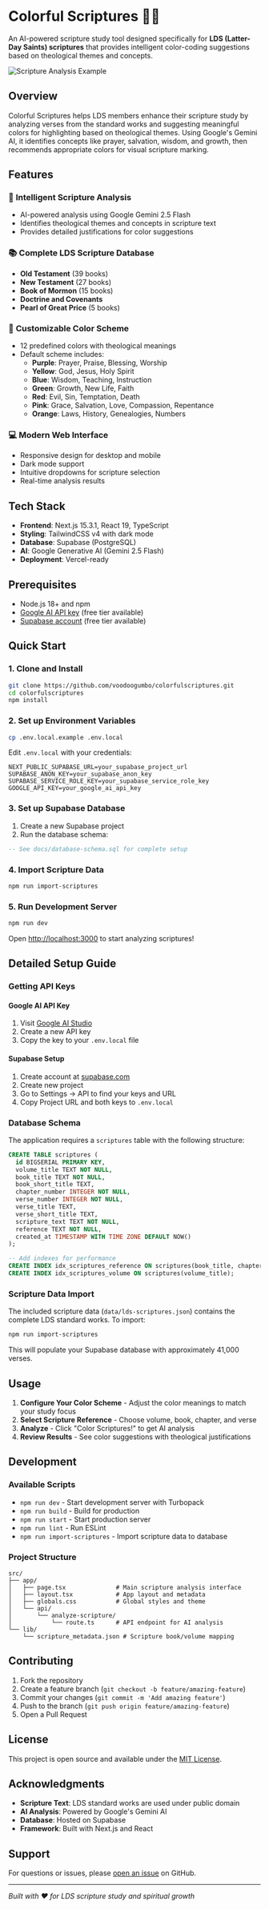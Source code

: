 # Colorful Scriptures 🎨📖

An AI-powered scripture study tool designed specifically for **LDS (Latter-Day Saints) scriptures** that provides intelligent color-coding suggestions based on theological themes and concepts.

![Scripture Analysis Example](docs/screenshot.png)

## Overview

Colorful Scriptures helps LDS members enhance their scripture study by analyzing verses from the standard works and suggesting meaningful colors for highlighting based on theological themes. Using Google's Gemini AI, it identifies concepts like prayer, salvation, wisdom, and growth, then recommends appropriate colors for visual scripture marking.

## Features

### 🎯 **Intelligent Scripture Analysis**
- AI-powered analysis using Google Gemini 2.5 Flash
- Identifies theological themes and concepts in scripture text
- Provides detailed justifications for color suggestions

### 📚 **Complete LDS Scripture Database**
- **Old Testament** (39 books)
- **New Testament** (27 books) 
- **Book of Mormon** (15 books)
- **Doctrine and Covenants**
- **Pearl of Great Price** (5 books)

### 🎨 **Customizable Color Scheme**
- 12 predefined colors with theological meanings
- Default scheme includes:
  - **Purple**: Prayer, Praise, Blessing, Worship
  - **Yellow**: God, Jesus, Holy Spirit  
  - **Blue**: Wisdom, Teaching, Instruction
  - **Green**: Growth, New Life, Faith
  - **Red**: Evil, Sin, Temptation, Death
  - **Pink**: Grace, Salvation, Love, Compassion, Repentance
  - **Orange**: Laws, History, Genealogies, Numbers

### 💻 **Modern Web Interface**
- Responsive design for desktop and mobile
- Dark mode support
- Intuitive dropdowns for scripture selection
- Real-time analysis results

## Tech Stack

- **Frontend**: Next.js 15.3.1, React 19, TypeScript
- **Styling**: TailwindCSS v4 with dark mode
- **Database**: Supabase (PostgreSQL)
- **AI**: Google Generative AI (Gemini 2.5 Flash)
- **Deployment**: Vercel-ready

## Prerequisites

- Node.js 18+ and npm
- [Google AI API key](https://aistudio.google.com/app/apikey) (free tier available)
- [Supabase account](https://supabase.com) (free tier available)

## Quick Start

### 1. Clone and Install
```bash
git clone https://github.com/voodoogumbo/colorfulscriptures.git
cd colorfulscriptures
npm install
```

### 2. Set up Environment Variables
```bash
cp .env.local.example .env.local
```

Edit `.env.local` with your credentials:
```env
NEXT_PUBLIC_SUPABASE_URL=your_supabase_project_url
SUPABASE_ANON_KEY=your_supabase_anon_key
SUPABASE_SERVICE_ROLE_KEY=your_supabase_service_role_key
GOOGLE_API_KEY=your_google_ai_api_key
```

### 3. Set up Supabase Database
1. Create a new Supabase project
2. Run the database schema:
```sql
-- See docs/database-schema.sql for complete setup
```

### 4. Import Scripture Data
```bash
npm run import-scriptures
```

### 5. Run Development Server
```bash
npm run dev
```

Open [http://localhost:3000](http://localhost:3000) to start analyzing scriptures!

## Detailed Setup Guide

### Getting API Keys

#### Google AI API Key
1. Visit [Google AI Studio](https://aistudio.google.com/app/apikey)
2. Create a new API key
3. Copy the key to your `.env.local` file

#### Supabase Setup
1. Create account at [supabase.com](https://supabase.com)
2. Create new project
3. Go to Settings → API to find your keys and URL
4. Copy Project URL and both keys to `.env.local`

### Database Schema

The application requires a `scriptures` table with the following structure:

```sql
CREATE TABLE scriptures (
  id BIGSERIAL PRIMARY KEY,
  volume_title TEXT NOT NULL,
  book_title TEXT NOT NULL,
  book_short_title TEXT,
  chapter_number INTEGER NOT NULL,
  verse_number INTEGER NOT NULL,
  verse_title TEXT,
  verse_short_title TEXT,
  scripture_text TEXT NOT NULL,
  reference TEXT NOT NULL,
  created_at TIMESTAMP WITH TIME ZONE DEFAULT NOW()
);

-- Add indexes for performance
CREATE INDEX idx_scriptures_reference ON scriptures(book_title, chapter_number, verse_number);
CREATE INDEX idx_scriptures_volume ON scriptures(volume_title);
```

### Scripture Data Import

The included scripture data (`data/lds-scriptures.json`) contains the complete LDS standard works. To import:

```bash
npm run import-scriptures
```

This will populate your Supabase database with approximately 41,000 verses.

## Usage

1. **Configure Your Color Scheme** - Adjust the color meanings to match your study focus
2. **Select Scripture Reference** - Choose volume, book, chapter, and verse
3. **Analyze** - Click "Color Scriptures!" to get AI analysis
4. **Review Results** - See color suggestions with theological justifications

## Development

### Available Scripts

- `npm run dev` - Start development server with Turbopack
- `npm run build` - Build for production
- `npm run start` - Start production server
- `npm run lint` - Run ESLint
- `npm run import-scriptures` - Import scripture data to database

### Project Structure

```
src/
├── app/
│   ├── page.tsx              # Main scripture analysis interface
│   ├── layout.tsx            # App layout and metadata
│   ├── globals.css           # Global styles and theme
│   └── api/
│       └── analyze-scripture/
│           └── route.ts      # API endpoint for AI analysis
└── lib/
    └── scripture_metadata.json # Scripture book/volume mapping
```

## Contributing

1. Fork the repository
2. Create a feature branch (`git checkout -b feature/amazing-feature`)
3. Commit your changes (`git commit -m 'Add amazing feature'`)
4. Push to the branch (`git push origin feature/amazing-feature`)
5. Open a Pull Request

## License

This project is open source and available under the [MIT License](LICENSE).

## Acknowledgments

- **Scripture Text**: LDS standard works are used under public domain
- **AI Analysis**: Powered by Google's Gemini AI
- **Database**: Hosted on Supabase
- **Framework**: Built with Next.js and React

## Support

For questions or issues, please [open an issue](https://github.com/voodoogumbo/colorfulscriptures/issues) on GitHub.

---

*Built with ❤️ for LDS scripture study and spiritual growth*